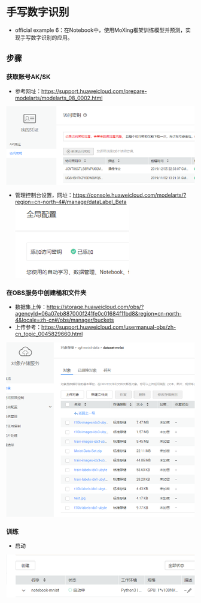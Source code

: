 # 手写数字识别

- official example 6：在Notebook中，使用MoXing框架训练模型并预测，实现手写数字识别的应用。

## 步骤

### 获取账号AK/SK

- 参考网址：https://support.huaweicloud.com/prepare-modelarts/modelarts_08_0002.html

![image-20191205223329744](img/image-20191205223329744.png)

- 管理控制台设置，网址：https://console.huaweicloud.com/modelarts/?region=cn-north-4#/manage/dataLabel_Beta
![image-20191205223926151](img/image-20191205223926151.png)

### 在OBS服务中创建桶和文件夹

- 数据集上传：https://storage.huaweicloud.com/obs/?agencyId=06a07eb887000f241fe0c01684f11bd8&region=cn-north-4&locale=zh-cn#/obs/manager/buckets
- 上传参考：https://support.huaweicloud.com/usermanual-obs/zh-cn_topic_0045829660.html

![image-20191205230144520](img/image-20191205230144520.png)

### 训练

- 启动

![image-20191205230534882](img/image-20191205230534882.png)

